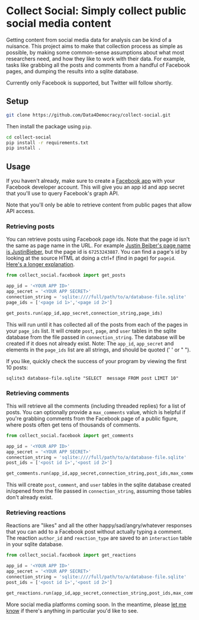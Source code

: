 # Collect Social: Simply collect public social media content 

Getting content from social media data for analysis can be kind of a nuisance. This project aims to make that collection process as simple as possible, by making some common-sense assumptions about what most researchers need, and how they like to work with their data. For example, tasks like grabbing all the posts and comments from a handful of Facebook pages, and dumping the results into a sqlite database. 

Currently only Facebook is supported, but Twitter will follow shortly.

## Setup

```bash
git clone https://github.com/Data4Democracy/collect-social.git
```

Then install the package using `pip`. 

```bash
cd collect-social
pip install -r requirements.txt
pip install .
```

## Usage

If you haven't already, make sure to create a [Facebook app](https://developers.facebook.com/docs/apps/register) with your Facebook developer account. This will give you an app id and app secret that you'll use to query Facebook's graph API.

Note that you'll only be able to retrieve content from public pages that allow API access. 

### Retrieving posts

You can retrieve posts using Facebook page ids. Note that the page id isn't the same as page name in the URL. For example [Justin Beiber's page name is JustinBieber](https://www.facebook.com/JustinBieber), but the page id is `67253243887`. You can find a page's id by looking at the source HTML at doing a ctrl+f (find in page) for `pageid`. [Here's a longer explanation](http://hellboundbloggers.com/2010/07/find-facebook-profile-and-page-id-8516/). 

```python
from collect_social.facebook import get_posts

app_id = '<YOUR APP ID>'
app_secret = '<YOUR APP SECRET>'
connection_string = 'sqlite:////full/path/to/a/database-file.sqlite'
page_ids = ['<page id 1>','<page id 2>']

get_posts.run(app_id,app_secret,connection_string,page_ids)
```

This will run until it has collected all of the posts from each of the pages in your `page_ids` list. It will create `post`, `page`, and `user` tables in the sqlite database from the file passed in `connection_string`. 
The database will be created if it does not already exist.
Note: The `app_id`, `app_secret` and elements in the `page_ids` list are all strings, and should be quoted (' ' or " ").

If you like, quickly check the success of your program by viewing the first 10 posts:

```shell
sqlite3 database-file.sqlite "SELECT  message FROM post LIMIT 10"
```

### Retrieving comments

This will retrieve all the comments (including threaded replies) for a list of posts. You can optionally provide a `max_comments` value, which is helpful if you're grabbing comments from the Facebook page of a public figure, where posts often get tens of thousands of comments.

```python
from collect_social.facebook import get_comments

app_id = '<YOUR APP ID>'
app_secret = '<YOUR APP SECRET>'
connection_string = 'sqlite:////full/path/to/a/database-file.sqlite'
post_ids = ['<post id 1>','<post id 2>']

get_comments.run(app_id,app_secret,connection_string,post_ids,max_comments=5000)
```

This will create `post`, `comment`, and `user` tables in the sqlite database created in/opened from the file passed in `connection_string`, assuming those tables don't already exist.

### Retrieving reactions

Reactions are "likes" and all the other happy/sad/angry/whatever responses that you can add to a Facebook post without actually typing a comment. The reaction `author_id` and `reaction_type` are saved to an `interaction` table in your sqlite database.

```python
from collect_social.facebook import get_reactions

app_id = '<YOUR APP ID>'
app_secret = '<YOUR APP SECRET>'
connection_string = 'sqlite:////full/path/to/a/database-file.sqlite'
post_ids = ['<post id 1>','<post id 2>']

get_reactions.run(app_id,app_secret,connection_string,post_ids,max_comments=5000)
```

More social media platforms coming soon. In the meantime, please [let me know](https://twitter.com/jonathonmorgan) if there's anything in particular you'd like to see. 


